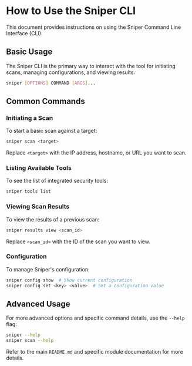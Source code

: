 # How to Use the Sniper CLI

This document provides instructions on using the Sniper Command Line Interface (CLI).

## Basic Usage

The Sniper CLI is the primary way to interact with the tool for initiating scans, managing configurations, and viewing results.

```bash
sniper [OPTIONS] COMMAND [ARGS]...
```

## Common Commands

### Initiating a Scan

To start a basic scan against a target:

```bash
sniper scan <target>
```

Replace `<target>` with the IP address, hostname, or URL you want to scan.

### Listing Available Tools

To see the list of integrated security tools:

```bash
sniper tools list
```

### Viewing Scan Results

To view the results of a previous scan:

```bash
sniper results view <scan_id>
```

Replace `<scan_id>` with the ID of the scan you want to view.

### Configuration

To manage Sniper's configuration:

```bash
sniper config show  # Show current configuration
sniper config set <key> <value>  # Set a configuration value
```

## Advanced Usage

For more advanced options and specific command details, use the `--help` flag:

```bash
sniper --help
sniper scan --help
```

Refer to the main `README.md` and specific module documentation for more details. 
